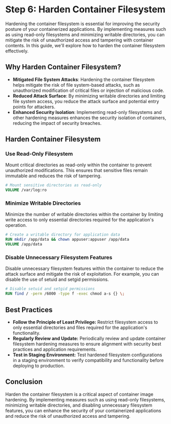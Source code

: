 # Step 6: Harden Container Filesystem

Hardening the container filesystem is essential for improving the security posture of your containerized applications. By implementing measures such as using read-only filesystems and minimizing writable directories, you can mitigate the risk of unauthorized access and tampering with container contents. In this guide, we'll explore how to harden the container filesystem effectively.

## Why Harden Container Filesystem?

- **Mitigated File System Attacks**: Hardening the container filesystem helps mitigate the risk of file system-based attacks, such as unauthorized modification of critical files or injection of malicious code.
- **Reduced Attack Surface**: By minimizing writable directories and limiting file system access, you reduce the attack surface and potential entry points for attackers.
- **Enhanced Security Isolation**: Implementing read-only filesystems and other hardening measures enhances the security isolation of containers, reducing the impact of security breaches.

## Harden Container Filesystem

### Use Read-Only Filesystem

Mount critical directories as read-only within the container to prevent unauthorized modifications. This ensures that sensitive files remain immutable and reduces the risk of tampering.

```Dockerfile
# Mount sensitive directories as read-only
VOLUME /var/log:ro
```

### Minimize Writable Directories
Minimize the number of writable directories within the container by limiting write access to only essential directories required for the application's operation.
```Dockerfile
# Create a writable directory for application data
RUN mkdir /app/data && chown appuser:appuser /app/data
VOLUME /app/data
```

### Disable Unnecessary Filesystem Features
Disable unnecessary filesystem features within the container to reduce the attack surface and mitigate the risk of exploitation. For example, you can disable the use of setuid and setgid permissions.
```Dockerfile
# Disable setuid and setgid permissions
RUN find / -perm /6000 -type f -exec chmod a-s {} \;
```

## Best Practices
- **Follow the Principle of Least Privilege:** Restrict filesystem access to only essential directories and files required for the application's functionality.
- **Regularly Review and Update:** Periodically review and update container filesystem hardening measures to ensure alignment with security best practices and application requirements.
- **Test in Staging Environment:** Test hardened filesystem configurations in a staging environment to verify compatibility and functionality before deploying to production.

## Conclusion
Harden the container filesystem is a critical aspect of container image hardening. By implementing measures such as using read-only filesystems, minimizing writable directories, and disabling unnecessary filesystem features, you can enhance the security of your containerized applications and reduce the risk of unauthorized access and tampering.





